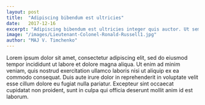 ```yaml
---
layout: post
title:  "Adipiscing bibendum est ultricies"
date:   2017-12-16
excerpt: "Adipiscing bibendum est ultricies integer quis auctor. Ut sem nulla pharetra diam sit amet nisl suscipit adipiscing. Vitae sapien pellentesque habitant morbi tristique. "
image: "/images/Lieutenant-Colonel-Ronald-Russell1.jpg"
author: "MAJ V. Timchenko"
---
```


Lorem ipsum dolor sit amet, consectetur adipiscing elit, sed do eiusmod tempor incididunt ut labore et dolore magna aliqua. Ut enim ad minim veniam, quis nostrud exercitation ullamco laboris nisi ut aliquip ex ea commodo consequat. Duis aute irure dolor in reprehenderit in voluptate velit esse cillum dolore eu fugiat nulla pariatur. Excepteur sint occaecat cupidatat non proident, sunt in culpa qui officia deserunt mollit anim id est laborum.